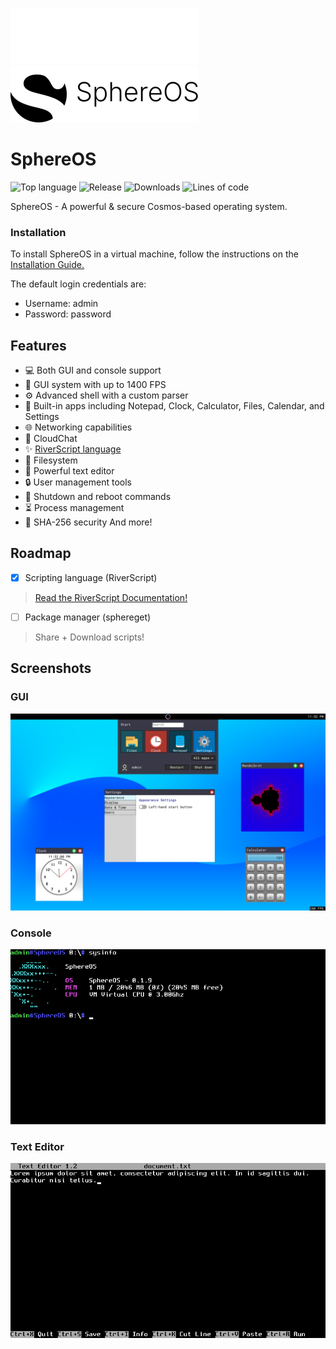![SphereOS logo](/Art/logo_light_small.png#gh-dark-mode-only)
![SphereOS logo](/Art/logo_dark_small.png#gh-light-mode-only)

# SphereOS
![Top language](https://img.shields.io/github/languages/top/sphere-systems/sphereos?color=purple&label=%20&logo=csharp&style=flat-square) ![Release](https://img.shields.io/github/v/release/sphere-systems/sphereos?style=flat-square) ![Downloads](https://img.shields.io/github/downloads/sphere-systems/sphereos/total?style=flat-square&color=forestgreen) ![Lines of code](https://www.aschey.tech/tokei/github/sphere-systems/sphereos?style=flat-square)

SphereOS - A powerful & secure Cosmos-based operating system.
### Installation
To install SphereOS in a virtual machine, follow the instructions on the [Installation Guide.](https://github.com/Project-Sphere/SphereOS/wiki/Installation)

The default login credentials are:

- Username: admin
- Password: password
## Features
- 💻 Both GUI and console support
- 🚀 GUI system with up to 1400 FPS
- ⚙ Advanced shell with a custom parser
- 📱 Built-in apps including Notepad, Clock, Calculator, Files, Calendar, and Settings
- 🌐 Networking capabilities
- 💬 CloudChat
- ✨ [RiverScript language](https://sphere.jsph.dev/developer/riverscript/)
- 📁 Filesystem
- 📝 Powerful text editor
- 🔒 User management tools
- 🛑 Shutdown and reboot commands
- ⏳ Process management
- 🔐 SHA-256 security
And more!
## Roadmap
- [x] Scripting language (RiverScript)
> [Read the RiverScript Documentation!](https://sphere.jsph.dev/developer/docs/riverscript/)
- [ ] Package manager (sphereget)
> Share + Download scripts!
## Screenshots
### GUI
![Screenshot 1](/Art/screenshot_7.png)
### Console
![Screenshot 1](/Art/screenshot_8.png)
### Text Editor
![Screenshot 2](/Art/screenshot_9.png)
